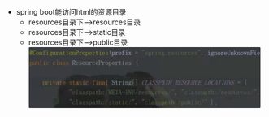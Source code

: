 - spring boot能访问html的资源目录
    - resources目录下——>resources目录
    - resources目录下——>static目录
    - resources目录下——>public目录
    ![](/assets/iShot2020-09-20上午10.20.18.png)
